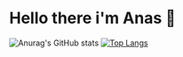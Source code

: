 # Hello there i'm Anas 👋
![Anurag's GitHub stats](https://github-readme-stats.vercel.app/api?username=Sudoeranas&show_icons=true&theme=radical) [![Top Langs](https://github-readme-stats.vercel.app/api/top-langs/?username=Sudoeranas&layout=compact)](https://github.com/anuraghazra/github-readme-stats)
